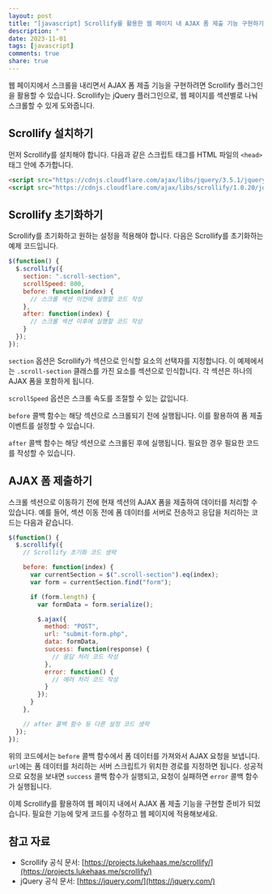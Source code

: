 ```yaml
---
layout: post
title: "[javascript] Scrollify를 활용한 웹 페이지 내 AJAX 폼 제출 기능 구현하기"
description: " "
date: 2023-11-01
tags: [javascript]
comments: true
share: true
---
```


웹 페이지에서 스크롤을 내리면서 AJAX 폼 제출 기능을 구현하려면 Scrollify 플러그인을 활용할 수 있습니다. Scrollify는 jQuery 플러그인으로, 웹 페이지를 섹션별로 나눠 스크롤할 수 있게 도와줍니다.

## Scrollify 설치하기

먼저 Scrollify를 설치해야 합니다. 다음과 같은 스크립트 태그를 HTML 파일의 `<head>` 태그 안에 추가합니다.

```html
<script src="https://cdnjs.cloudflare.com/ajax/libs/jquery/3.5.1/jquery.min.js"></script>
<script src="https://cdnjs.cloudflare.com/ajax/libs/scrollify/1.0.20/jquery.scrollify.min.js"></script>
```

## Scrollify 초기화하기

Scrollify를 초기화하고 원하는 설정을 적용해야 합니다. 다음은 Scrollify를 초기화하는 예제 코드입니다.

```javascript
$(function() {
  $.scrollify({
    section: ".scroll-section",
    scrollSpeed: 800,
    before: function(index) {
      // 스크롤 섹션 이전에 실행할 코드 작성
    },
    after: function(index) {
      // 스크롤 섹션 이후에 실행할 코드 작성
    }
  });
});
```

`section` 옵션은 Scrollify가 섹션으로 인식할 요소의 선택자를 지정합니다. 이 예제에서는 `.scroll-section` 클래스를 가진 요소를 섹션으로 인식합니다. 각 섹션은 하나의 AJAX 폼을 포함하게 됩니다.

`scrollSpeed` 옵션은 스크롤 속도를 조절할 수 있는 값입니다.

`before` 콜백 함수는 해당 섹션으로 스크롤되기 전에 실행됩니다. 이를 활용하여 폼 제출 이벤트를 설정할 수 있습니다.

`after` 콜백 함수는 해당 섹션으로 스크롤된 후에 실행됩니다. 필요한 경우 필요한 코드를 작성할 수 있습니다.

## AJAX 폼 제출하기

스크롤 섹션으로 이동하기 전에 현재 섹션의 AJAX 폼을 제출하여 데이터를 처리할 수 있습니다. 예를 들어, 섹션 이동 전에 폼 데이터를 서버로 전송하고 응답을 처리하는 코드는 다음과 같습니다.

```javascript
$(function() {
  $.scrollify({
    // Scrollify 초기화 코드 생략

    before: function(index) {
      var currentSection = $(".scroll-section").eq(index);
      var form = currentSection.find("form");

      if (form.length) {
        var formData = form.serialize();

        $.ajax({
          method: "POST",
          url: "submit-form.php",
          data: formData,
          success: function(response) {
            // 응답 처리 코드 작성
          },
          error: function() {
            // 에러 처리 코드 작성
          }
        });
      }
    },

    // after 콜백 함수 등 다른 설정 코드 생략
  });
});
```

위의 코드에서는 `before` 콜백 함수에서 폼 데이터를 가져와서 AJAX 요청을 보냅니다. `url`에는 폼 데이터를 처리하는 서버 스크립트가 위치한 경로를 지정하면 됩니다. 성공적으로 요청을 보내면 `success` 콜백 함수가 실행되고, 요청이 실패하면 `error` 콜백 함수가 실행됩니다.

이제 Scrollify를 활용하여 웹 페이지 내에서 AJAX 폼 제출 기능을 구현할 준비가 되었습니다. 필요한 기능에 맞게 코드를 수정하고 웹 페이지에 적용해보세요.

## 참고 자료

- Scrollify 공식 문서: [https://projects.lukehaas.me/scrollify/](https://projects.lukehaas.me/scrollify/)
- jQuery 공식 문서: [https://jquery.com/](https://jquery.com/)